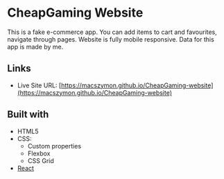 # CheapGaming Website

This is a fake e-commerce app. You can add items to cart and favourites, navigate through pages. Website is fully mobile responsive. Data for this app is made by me.

## Links

- Live Site URL: [https://macszymon.github.io/CheapGaming-website](https://macszymon.github.io/CheapGaming-website)

## Built with

- HTML5
- CSS:
  - Custom properties
  - Flexbox
  - CSS Grid
- [React](https://reactjs.org/)